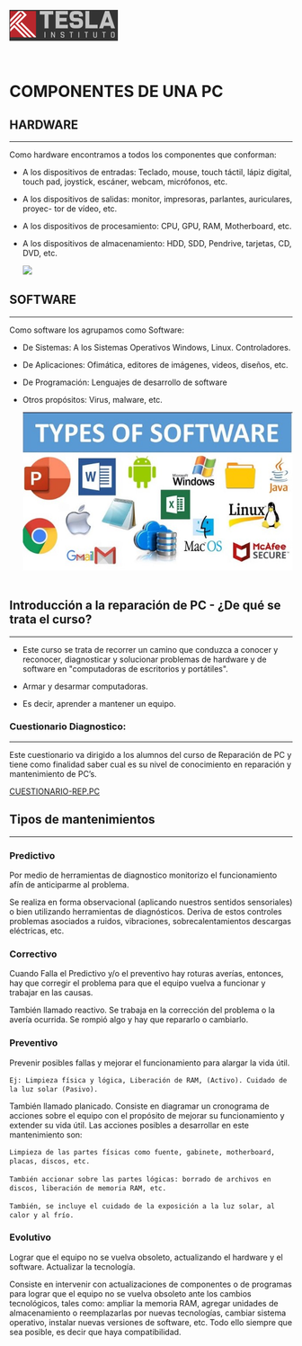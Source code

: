 ![logo](imagesClass1\LogoTesla.png)

<image src="imagesClass1\LogoTesla.png" alt = "">

# COMPONENTES DE UNA PC

## HARDWARE
---

Como hardware encontramos a todos los componentes que conforman:

* A los dispositivos de entradas: Teclado, mouse, touch táctil, lápiz digital, touch
pad, joystick, escáner, webcam, micrófonos, etc.

* A los dispositivos de salidas: monitor, impresoras, parlantes, auriculares, proyec-
tor de vídeo, etc.

* A los dispositivos de procesamiento: CPU, GPU, RAM, Motherboard, etc.

* A los dispositivos de almacenamiento: HDD, SDD, Pendrive, tarjetas, CD, DVD, etc.

    ![](https://www.ejemplode.com/images/uploads/informatica/hardware.jpg)

## SOFTWARE 
---

Como software los agrupamos como Software:

* De Sistemas: A los Sistemas Operativos Windows, Linux. Controladores.

* De Aplicaciones: Ofimática, editores de imágenes, videos, diseños, etc.

* De Programación: Lenguajes de desarrollo de software

* Otros propósitos: Virus, malware, etc.

    ![](imagesClass1\SOFTWARE2.jpg)
    <image src="imagesClass1\SOFTWARE2.jpg" alt = "">

## Introducción a la reparación de PC - ¿De qué se trata el curso?
---


* Este curso se trata de recorrer un camino que conduzca a conocer y reconocer, diagnosticar y solucionar problemas de hardware y de software en "computadoras de escritorios y portátiles".

* Armar y desarmar computadoras.

* Es decir, aprender a mantener un equipo.



### **Cuestionario Diagnostico:**
---

Este cuestionario va dirigido a los alumnos del curso de Reparación de PC y tiene como finalidad saber cual es su nivel de conocimiento en reparación y mantenimiento de PC’s.

[CUESTIONARIO-REP.PC](https://docs.google.com/forms/d/1KPL0YnewlPtUeREWkJInXpxiRxX6RXwNIu4urPCfEo4/viewform?chromeless=1&edit_requested=true)

## Tipos de mantenimientos
---

### **Predictivo**

Por medio de herramientas de diagnostico monitorizo el funcionamiento afín de anticiparme al problema.

Se realiza en forma observacional (aplicando nuestros sentidos sensoriales) o bien utilizando herramientas de diagnósticos. Deriva de estos controles problemas asociados a ruidos, vibraciones, sobrecalentamientos descargas eléctricas, etc.

### **Correctivo**

Cuando Falla el Predictivo y/o el preventivo hay roturas averías, entonces, hay que corregir el problema para que el equipo vuelva a funcionar y trabajar en las causas.

También llamado reactivo. Se trabaja en la corrección del problema o la avería ocurrida. Se rompió algo y hay que repararlo o cambiarlo.

### **Preventivo**

Prevenir posibles fallas y mejorar el funcionamiento para alargar la vida útil.

    Ej: Limpieza física y lógica, Liberación de RAM, (Activo). Cuidado de la luz solar (Pasivo).

También llamado planicado. Consiste en diagramar un cronograma de acciones sobre el equipo con el propósito de mejorar su funcionamiento y extender su vida útil. Las acciones posibles a desarrollar en este mantenimiento son: 

    Limpieza de las partes físicas como fuente, gabinete, motherboard, placas, discos, etc. 

    También accionar sobre las partes lógicas: borrado de archivos en discos, liberación de memoria RAM, etc. 

    También, se incluye el cuidado de la exposición a la luz solar, al calor y al frío.

### **Evolutivo**

Lograr que el equipo no se vuelva obsoleto, actualizando el hardware y el software. Actualizar la tecnología.

Consiste en intervenir con actualizaciones de componentes o de programas para lograr que el equipo no se vuelva obsoleto ante los cambios tecnológicos, tales como: ampliar la memoria RAM, agregar unidades de almacenamiento o reemplazarlas por nuevas tecnologías, cambiar sistema operativo, instalar nuevas versiones de software, etc. Todo ello siempre que sea posible, es decir que haya compatibilidad.

